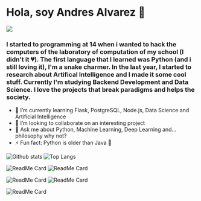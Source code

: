 # Hola, soy Andres Alvarez 👋
![](https://visitor-badge.laobi.icu/badge?page_id=andres15alvarez.andres15alvarez)
### I started to programming at 14 when i wanted to hack the computers of the laboratory of computation of my school (I didn't it 💔). The first language that I learned was Python (and i still loving it), I'm a snake charmer. In the last year, I started to research about Artifical Intelligence and I made it some cool stuff. Currently I'm studying Backend Development and Data Science. I love the projects that break paradigms and helps the society.

- 🌱 I’m currently learning Flask, PostgreSQL, Node.js, Data Science and Artificial Intelligence
- 👯 I’m looking to collaborate on an interesting project
- 💬 Ask me about Python, Machine Learning, Deep Learning and... philosophy why not?
- ⚡ Fun fact: Python is older than Java 🐍

![Github stats](https://github-readme-stats.vercel.app/api?username=andres15alvarez&theme=tokyonight) 
![Top Langs](https://github-readme-stats.vercel.app/api/top-langs/?username=andres15alvarez&theme=tokyonight)

![ReadMe Card](https://github-readme-stats.vercel.app/api/pin/?username=andres15alvarez&repo=BizNearbyServer&theme=tokyonight) 
![ReadMe Card](https://github-readme-stats.vercel.app/api/pin/?username=andres15alvarez&repo=coffee-sow&theme=tokyonight)

![ReadMe Card](https://github-readme-stats.vercel.app/api/pin/?username=andres15alvarez&repo=amzn-predict-stock&theme=tokyonight)
![ReadMe Card](https://github-readme-stats.vercel.app/api/pin/?username=andres15alvarez&repo=scraping_instagram&theme=tokyonight)

![ReadMe Card](https://github-readme-stats.vercel.app/api/pin/?username=andres15alvarez&repo=Wiki&theme=tokyonight)
